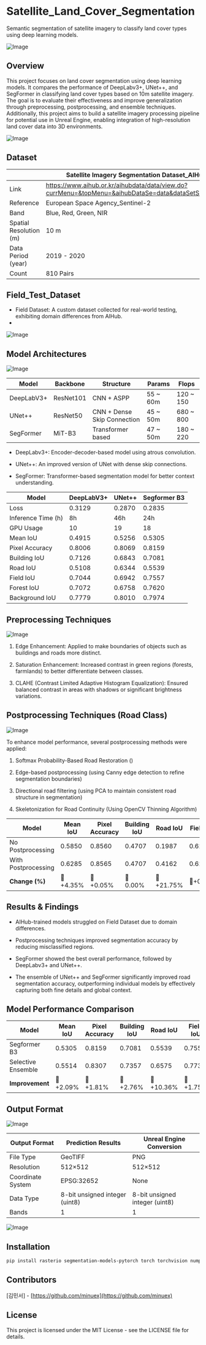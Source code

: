 # Satellite_Land_Cover_Segmentation
Semantic segmentation of satellite imagery to classify land cover types using deep learning models.

![Image](https://github.com/user-attachments/assets/8291f340-3786-4e67-88e4-a1dcfa63bae4)



## Overview

This project focuses on land cover segmentation using deep learning models. It compares the performance of DeepLabv3+, UNet++, and SegFormer in classifying land cover types based on 10m satellite imagery. 
The goal is to evaluate their effectiveness and improve generalization through preprocessing, postprocessing, and ensemble techniques.
Additionally, this project aims to build a satellite imagery processing pipeline for potential use in Unreal Engine, enabling integration of high-resolution land cover data into 3D environments.

![Image](https://github.com/user-attachments/assets/f5d1ec33-3e7d-41d3-8bf2-1292984ae1dd)



## Dataset

|                        | Satellite Imagery Segmentation Dataset_AIHub                                                        |
|------------------------|-----------------------------------------------------------------------------------------------------|
| Link                   | https://www.aihub.or.kr/aihubdata/data/view.do?currMenu=&topMenu=&aihubDataSe=data&dataSetSn=71361  |
| Reference              | European Space Agency_Sentinel-2                                                                    |
| Band                   | Blue, Red, Green, NIR                                                                               |
| Spatial Resolution (m) | 10 m                                                                                                |
| Data Period (year)     | 2019 - 2020                                                                                         |
| Count                  | 810 Pairs                                                                                           |



## Field_Test_Dataset

- Field Dataset: A custom dataset collected for real-world testing, exhibiting domain differences from AIHub.
- 
![Image](https://github.com/user-attachments/assets/d0e1b9fe-47c9-489a-b69b-9563f87d2f84)



## Model Architectures

![Image](https://github.com/user-attachments/assets/b8c0d7d6-0c69-4133-9b81-8f1dc0b01b60)

| Model      | Backbone  | Structure                   | Params   | Flops     |
|------------|-----------|-----------------------------|----------|-----------|
| DeepLabV3+ | ResNet101 | CNN + ASPP                  | 55 ~ 60m | 120 ~ 150 |
| UNet++     | ResNet50  | CNN + Dense Skip Connection | 45 ~ 50m | 680 ~ 800 |
| SegFormer  | MiT-B3    | Transformer based           | 47 ~ 50m | 180 ~ 220 |

- DeepLabv3+: Encoder-decoder-based model using atrous convolution.

- UNet++: An improved version of UNet with dense skip connections.

- SegFormer: Transformer-based segmentation model for better context understanding.

| Model       | DeepLabV3+ | UNet++  | Segformer B3 |
|------------|------------|--------|--------------|
| Loss       | 0.3129     | 0.2870 | 0.2835       |
| Inference Time (h) | 8h | 46h | 24h |
| GPU Usage  | 10        | 19     | 18           |
| Mean IoU   | 0.4915     | 0.5256 | 0.5305       |
| Pixel Accuracy | 0.8006 | 0.8069 | 0.8159       |
| Building IoU | 0.7126 | 0.6843 | 0.7081       |
| Road IoU   | 0.5108     | 0.6344 | 0.5539       |
| Field IoU  | 0.7044     | 0.6942 | 0.7557       |
| Forest IoU | 0.7072     | 0.6758 | 0.7620       |
| Background IoU | 0.7779 | 0.8010 | 0.7974       |



## Preprocessing Techniques

![Image](https://github.com/user-attachments/assets/27e30128-ecc9-4d36-9550-07dd76f9e0a3)

1. Edge Enhancement: Applied to make boundaries of objects such as buildings and roads more distinct.

2. Saturation Enhancement: Increased contrast in green regions (forests, farmlands) to better differentiate between classes.

3. CLAHE (Contrast Limited Adaptive Histogram Equalization): Ensured balanced contrast in areas with shadows or significant brightness variations.



## Postprocessing Techniques (Road Class)

![Image](https://github.com/user-attachments/assets/ca561f68-5360-4d66-93e0-9f17f15470f9)

To enhance model performance, several postprocessing methods were applied:

1. Softmax Probability-Based Road Restoration ()

2. Edge-based postprocessing (using Canny edge detection to refine segmentation boundaries)

3. Directional road filtering (using PCA to maintain consistent road structure in segmentation)

4. Skeletonization for Road Continuity (Using OpenCV Thinning Algorithm)

| Model       | Mean IoU | Pixel Accuracy | Building IoU | Road IoU | Field IoU | Forest IoU | Background IoU |
|------------|---------|---------------|--------------|----------|----------|-----------|---------------|
| No Postprocessing | 0.5850  | 0.8560        | 0.4707       | 0.1987   | 0.6266   | 0.8284    | 0.8004        |
| With Postprocessing | 0.6285  | 0.8565        | 0.4707       | 0.4162   | 0.6266   | 0.8284    | 0.8006        |
| **Change (%)**  | 🔺 +4.35% | 🔺 +0.05% | 🔺 0.00% | 🔺 +21.75% | 🔺+0.00% | 🔻 0.00% | 🔻 +0.02% |



## Results & Findings

- AIHub-trained models struggled on Field Dataset due to domain differences.

- Postprocessing techniques improved segmentation accuracy by reducing misclassified regions.

- SegFormer showed the best overall performance, followed by DeepLabv3+ and UNet++.

- The ensemble of UNet++ and SegFormer significantly improved road segmentation accuracy, outperforming individual models by effectively capturing both fine details and global context.



## Model Performance Comparison

| Model                | Mean IoU | Pixel Accuracy | Building IoU | Road IoU | Field IoU | Forest IoU | Background IoU |
|----------------------|---------|---------------|--------------|----------|----------|-----------|---------------|
| Segformer B3        | 0.5305  | 0.8159        | 0.7081       | 0.5539   | 0.7557   | 0.7620    | 0.7974        |
| Selective Ensemble  | 0.5514  | 0.8307        | 0.7357       | 0.6575   | 0.7732   | 0.7457    | 0.8110        |
| **Improvement**     | 🔺 +2.09% | 🔺 +1.81% | 🔺 +2.76% | 🔺 +10.36% | 🔺 +1.75% | 🔻 -2.13% | 🔺 +1.71% |



## Output Format

![Image](https://github.com/user-attachments/assets/eb646d43-398d-4305-a3df-3be35d7fca56)

| Output Format  | Prediction Results | Unreal Engine Conversion |
|---------------|------------------|--------------------------|
| File Type    | GeoTIFF           | PNG                      |
| Resolution   | 512×512           | 512×512                  |
| Coordinate System | EPSG:32652    | None                     |
| Data Type    | 8-bit unsigned integer (uint8) | 8-bit unsigned integer (uint8) |
| Bands        | 1                 | 1                        |

![Image](https://github.com/user-attachments/assets/f2cf08cb-d112-431d-b0a4-683d372347bf)



## Installation 

```bash
pip install rasterio segmentation-models-pytorch torch torchvision numpy opencv-python matplotlib
```



## Contributors

[김민서] - [https://github.com/minuex](https://github.com/minuex)

## License

This project is licensed under the MIT License - see the LICENSE file for details.






